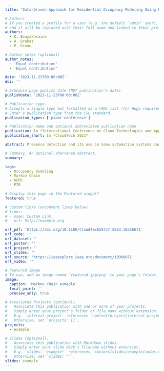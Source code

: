 ```yaml
---
title: 'Data-Driven Approach for Residential Occupancy Modeling Using PIR Sensors: A Moroccan Case Study'

# Authors
# If you created a profile for a user (e.g. the default `admin` user), write the username (folder name) here
# and it will be replaced with their full name and linked to their profile.
authors:
  - K. Bouyakhsaine
  - A. Brakez
  - M. Draou

# Author notes (optional)
author_notes:
  - 'Equal contribution'
  - 'Equal contribution'

date: '2023-11-23T00:00:00Z'
doi: ''

# Schedule page publish date (NOT publication's date).
publishDate: '2023-11-23T00:00:00Z'

# Publication type.
# Accepts a single type but formatted as a YAML list (for Hugo requirements).
# Enter a publication type from the CSL standard.
publication_types: ['paper-conference']

# Publication name and optional abbreviated publication name.
publication: In *International Conference on Cloud Technologies and Applications*
publication_short: In *CloudTech 2023*

abstract: Presence detection and its use in home automation systems can significantly save energy by automatically controlling lighting and HVAC systems. However, to achieve these advantages, we present an approach that combines data mining techniques with Passive Infrared (PIR) sensor data to track the presence and movement patterns in a living laboratory to develop a more accurate occupancy model. The proposed method involves data processing, feature extraction, and the use of a Markov chain model to create an occupancy model that detects and aligns zone occupancy with a sidewalk detection approach that can improve occupancy and energy efficiency. enabling more targeted system management. Overall, the results of this study show that PIR sensors have great potential for pedestrian detection and occupancy modeling in residential buildings. Using the proposed method, more efficient and effective energy management systems could be created, and the comfort and safety of living in residential buildings could be improved.

# Summary. An optional shortened abstract.
summary:

tags:
  - Occupancy modeling
  - Markov Chain
  - HEMS
  - PIR

# Display this page in the Featured widget?
featured: true

# Custom links (uncomment lines below)
# links:
# - name: Custom Link
#   url: http://example.org

url_pdf: 'https://doi.org/10.1109/CloudTech58737.2023.10366071'
url_code: ''
url_dataset: ''
url_poster: ''
url_project: ''
url_slides: ''
url_source: 'https://ieeexplore.ieee.org/document/10366071'
url_video: ''

# Featured image
# To use, add an image named `featured.jpg/png` to your page's folder.
image:
  caption: 'Markov chain exmaple'
  focal_point: ''
  preview_only: true

# Associated Projects (optional).
#   Associate this publication with one or more of your projects.
#   Simply enter your project's folder or file name without extension.
#   E.g. `internal-project` references `content/project/internal-project/index.md`.
#   Otherwise, set `projects: []`.
projects:
  - example

# Slides (optional).
#   Associate this publication with Markdown slides.
#   Simply enter your slide deck's filename without extension.
#   E.g. `slides: "example"` references `content/slides/example/index.md`.
#   Otherwise, set `slides: ""`.
slides: example
---
```

